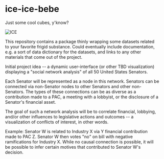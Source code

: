 # ice-ice-bebe
Just some cool cubes, y'know?

![ICE](https://upload.wikimedia.org/wikipedia/commons/thumb/d/d3/Ice_cubes_for_beverages_-_hollow_cylinders.JPG/800px-Ice_cubes_for_beverages_-_hollow_cylinders.JPG)

This repository contains a package thinly wrapping some datasets related to your favorite frigid substance. Could eventually include documentation, e.g. a sort of data dictionary for the datasets, and links to any other materials that come out of the project.


Initial project idea -- a dynamic user-interface (or other TBD visualization) displaying a "social network analysis" of all 50 United States Senators.

Each Senator will be represented as a node in this network. Senators can be connected via non-Senator nodes to other Senators and other non-Senators. The types of these connections can be as diverse as a contribution made to a PAC, a meeting with a lobbyist, or the disclosure of a Senator's financial asset.

The goal of such a network analysis will be to correlate financial, lobbying, and/or other influences to legislative actions and outcomes -- a visualization of conflicts of interest, in other words.

Example: Senator W is related to Industry X via Y financial contribution made to PAC Z. Senator W then votes "no" on bill with negative ramifications for Industry X. While no causal connection is possible, it will be possible to infer certain motives that contributed to Senator W's decision.

